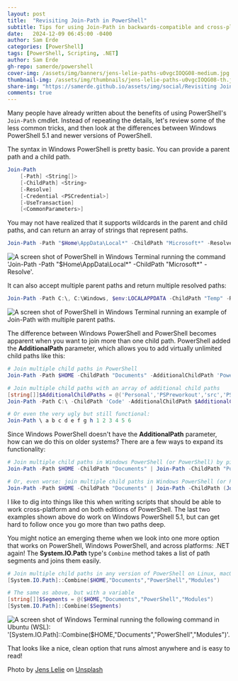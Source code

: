 ```yaml
---
layout: post
title:  "Revisiting Join-Path in PowerShell"
subtitle: Tips for using Join-Path in backwards-compatible and cross-platform PowerShell scripts.
date:   2024-12-09 06:45:00 -0400
author: Sam Erde
categories: [PowerShell]
tags: [PowerShell, Scripting, .NET]
author: Sam Erde
gh-repo: samerde/powershell
cover-img: /assets/img/banners/jens-lelie-paths-u0vgcIOQG08-medium.jpg
thumbnail-img: /assets/img/thumbnails/jens-lelie-paths-u0vgcIOQG08-th.jpg
share-img: "https://samerde.github.io/assets/img/social/Revisiting Join-Path in PowerShell.png"
comments: true
---
```


Many people have already written about the benefits of using PowerShell's `Join-Path` cmdlet. Instead of repeating the details, let's review some of the less common tricks, and then look at the differences between Windows PowerShell 5.1 and newer versions of PowerShell.

The syntax in Windows PowerShell is pretty basic. You can provide a parent path and a child path.

```powershell
Join-Path
    [-Path] <String[]>
    [-ChildPath] <String>
    [-Resolve]
    [-Credential <PSCredential>]
    [-UseTransaction]
    [<CommonParameters>]
```

You may not have realized that it supports wildcards in the parent and child paths, and can return an array of strings that represent paths.
```powershell
Join-Path -Path "$Home\AppData\Local*" -ChildPath "Microsoft*" -Resolve
```
![A screen shot of PowerShell in Windows Terminal running the command 'Join-Path -Path "$Home\AppData\Local*" -ChildPath "Microsoft*" -Resolve'.](https://samerde.github.io/assets/img/content/Join-Path-Wildcards.png)

It can also accept multiple parent paths and return multiple resolved paths:
```powershell
Join-Path -Path C:\, C:\Windows, $env:LOCALAPPDATA -ChildPath "Temp" -Resolve
```
![A screen shot of PowerShell in Windows Terminal running an example of Join-Path with multiple parent paths.](https://samerde.github.io/assets/img/content/Join-Path-Multiple-Parents.png)

The difference between Windows PowerShell and PowerShell becomes apparent when you want to join more than one child path. PowerShell added the **AdditionalPath** parameter, which allows you to add virtually unlimited child paths like this:

```powershell
# Join multiple child paths in PowerShell
Join-Path -Path $HOME -ChildPath "Documents" -AdditionalChildPath 'PowerShell'

# Join multiple child paths with an array of additional child paths
[string[]]$AdditionalChildPaths = @('Personal','PSPreworkout','src','PSPreworkout','Public')
Join-Path -Path C:\ -ChildPath 'Code' -AdditionalChildPath $AdditionalChildPaths

# Or even the very ugly but still functional:
Join-Path \ a b c d e f g h 1 2 3 4 5 6
```

Since Windows PowerShell doesn't have the **AdditionalPath** parameter, how can we do this on older systems? There are a few ways to expand its functionality:

```powershell
# Join multiple child paths in Windows PowerShell (or PowerShell) by piping to the next Join-Path:
Join-Path -Path $HOME -ChildPath "Documents" | Join-Path -ChildPath "PowerShell" | Join-Path -ChildPath "Modules"

# Or, even worse: join multiple child paths in Windows PowerShell (or PowerShell) by nesting commands:
Join-Path -Path $HOME -ChildPath "Documents" | Join-Path -ChildPath (Join-Path -Path "PowerShell" -ChildPath "Modules")
```

I like to dig into things like this when writing scripts that should be able to work cross-platform and on both editions of PowerShell. The last two examples shown above do work on Windows PowerShell 5.1, but can get hard to follow once you go more than two paths deep.

You might notice an emerging theme when we look into one more option that works on PowerShell, Windows PowerShell, and across platforms: .NET again! The **System.IO.Path** type's `Combine` method takes a list of path segments and joins them easily.

```powershell
# Join multiple child paths in any version of PowerShell on Linux, macOS, or Windows
[System.IO.Path]::Combine($HOME,"Documents","PowerShell","Modules")

# The same as above, but with a variable
[string[]]$Segments = @($HOME,"Documents","PowerShell","Modules")
[System.IO.Path]::Combine($Segments)
```

![A screen shot of Windows Terminal running the following command in Ubuntu (WSL): '[System.IO.Path]::Combine($HOME,"Documents","PowerShell","Modules")'.](https://samerde.github.io/assets/img/content/Path-Combine.png)

That looks like a nice, clean option that runs almost anywhere and is easy to read!

Photo by <a href="https://unsplash.com/@madebyjens?utm_content=creditCopyText&utm_medium=referral&utm_source=unsplash">Jens Lelie</a> on <a href="https://unsplash.com/photos/two-roads-between-trees-u0vgcIOQG08?utm_content=creditCopyText&utm_medium=referral&utm_source=unsplash">Unsplash</a>
